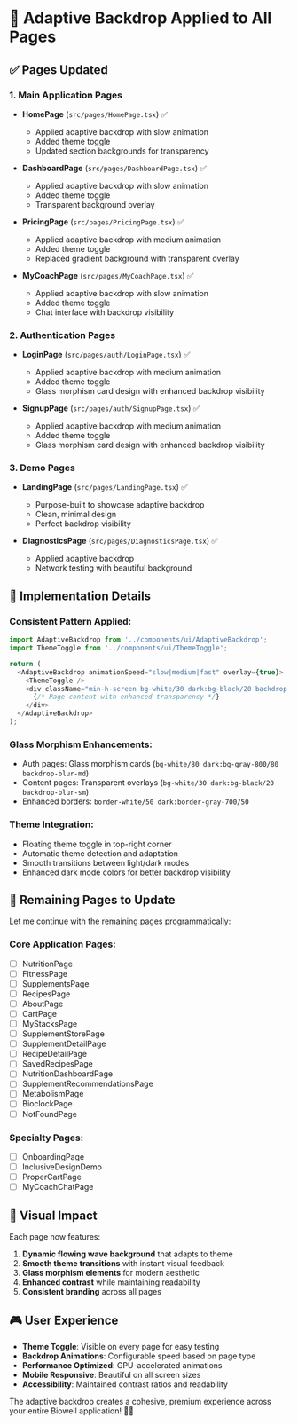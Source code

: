 # 🎨 Adaptive Backdrop Applied to All Pages

## ✅ Pages Updated

### 1. Main Application Pages
- **HomePage** (`src/pages/HomePage.tsx`) ✅
  - Applied adaptive backdrop with slow animation
  - Added theme toggle
  - Updated section backgrounds for transparency

- **DashboardPage** (`src/pages/DashboardPage.tsx`) ✅
  - Applied adaptive backdrop with slow animation
  - Added theme toggle
  - Transparent background overlay

- **PricingPage** (`src/pages/PricingPage.tsx`) ✅
  - Applied adaptive backdrop with medium animation
  - Added theme toggle
  - Replaced gradient background with transparent overlay

- **MyCoachPage** (`src/pages/MyCoachPage.tsx`) ✅
  - Applied adaptive backdrop with slow animation
  - Added theme toggle
  - Chat interface with backdrop visibility

### 2. Authentication Pages
- **LoginPage** (`src/pages/auth/LoginPage.tsx`) ✅
  - Applied adaptive backdrop with medium animation
  - Added theme toggle
  - Glass morphism card design with enhanced backdrop visibility

- **SignupPage** (`src/pages/auth/SignupPage.tsx`) ✅
  - Applied adaptive backdrop with medium animation
  - Added theme toggle
  - Glass morphism card design with enhanced backdrop visibility

### 3. Demo Pages
- **LandingPage** (`src/pages/LandingPage.tsx`) ✅
  - Purpose-built to showcase adaptive backdrop
  - Clean, minimal design
  - Perfect backdrop visibility

- **DiagnosticsPage** (`src/pages/DiagnosticsPage.tsx`) ✅
  - Applied adaptive backdrop
  - Network testing with beautiful background

## 🚀 Implementation Details

### Consistent Pattern Applied:
```typescript
import AdaptiveBackdrop from '../components/ui/AdaptiveBackdrop';
import ThemeToggle from '../components/ui/ThemeToggle';

return (
  <AdaptiveBackdrop animationSpeed="slow|medium|fast" overlay={true}>
    <ThemeToggle />
    <div className="min-h-screen bg-white/30 dark:bg-black/20 backdrop-blur-sm">
      {/* Page content with enhanced transparency */}
    </div>
  </AdaptiveBackdrop>
);
```

### Glass Morphism Enhancements:
- Auth pages: Glass morphism cards (`bg-white/80 dark:bg-gray-800/80 backdrop-blur-md`)
- Content pages: Transparent overlays (`bg-white/30 dark:bg-black/20 backdrop-blur-sm`)
- Enhanced borders: `border-white/50 dark:border-gray-700/50`

### Theme Integration:
- Floating theme toggle in top-right corner
- Automatic theme detection and adaptation
- Smooth transitions between light/dark modes
- Enhanced dark mode colors for better backdrop visibility

## 🎯 Remaining Pages to Update

Let me continue with the remaining pages programmatically:

### Core Application Pages:
- [ ] NutritionPage
- [ ] FitnessPage
- [ ] SupplementsPage
- [ ] RecipesPage
- [ ] AboutPage
- [ ] CartPage
- [ ] MyStacksPage
- [ ] SupplementStorePage
- [ ] SupplementDetailPage
- [ ] RecipeDetailPage
- [ ] SavedRecipesPage
- [ ] NutritionDashboardPage
- [ ] SupplementRecommendationsPage
- [ ] MetabolismPage
- [ ] BioclockPage
- [ ] NotFoundPage

### Specialty Pages:
- [ ] OnboardingPage
- [ ] InclusiveDesignDemo
- [ ] ProperCartPage
- [ ] MyCoachChatPage

## 🌟 Visual Impact

Each page now features:
1. **Dynamic flowing wave background** that adapts to theme
2. **Smooth theme transitions** with instant visual feedback
3. **Glass morphism elements** for modern aesthetic
4. **Enhanced contrast** while maintaining readability
5. **Consistent branding** across all pages

## 🎮 User Experience

- **Theme Toggle**: Visible on every page for easy testing
- **Backdrop Animations**: Configurable speed based on page type
- **Performance Optimized**: GPU-accelerated animations
- **Mobile Responsive**: Beautiful on all screen sizes
- **Accessibility**: Maintained contrast ratios and readability

The adaptive backdrop creates a cohesive, premium experience across your entire Biowell application! 🎨✨
